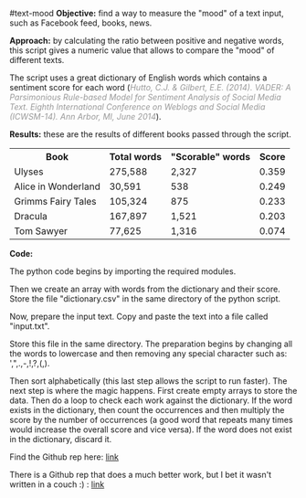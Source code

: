 #text-mood
<strong>Objective:</strong> find a way to measure the "mood" of a text input, such as Facebook feed, books, news.

<strong>Approach:</strong> by calculating the ratio between positive and negative words, this script gives a numeric value that allows to compare the "mood" of different texts.

<!--more-->

The script uses a great dictionary of English words which contains a sentiment score for each word (<span style="color: #999999;"><em>Hutto, C.J. &amp; Gilbert, E.E. (2014). VADER: A Parsimonious Rule-based Model for Sentiment Analysis of Social Media Text. Eighth International Conference on Weblogs and Social Media (ICWSM-14). Ann Arbor, MI, June 2014</em></span>).

<strong>Results:</strong> these are the results of different books passed through the script.
<table style="width: 100%;">
<tbody>
<tr>
<th><strong>Book</strong></th>
<th>Total words</th>
<th>"Scorable" words</th>
<th><strong>Score</strong></th>
</tr>
<tr>
<td>Ulyses</td>
<td>275,588</td>
<td>2,327</td>
<td>0.359</td>
</tr>
<tr>
<td>Alice in Wonderland</td>
<td>30,591</td>
<td>538</td>
<td>0.249</td>
</tr>
<tr>
<td>Grimms Fairy Tales</td>
<td>105,324</td>
<td>875</td>
<td>0.233</td>
</tr>
<tr>
<td>Dracula</td>
<td>167,897</td>
<td>1,521</td>
<td>0.203</td>
</tr>
<tr>
<td>Tom Sawyer</td>
<td>77,625</td>
<td>1,316</td>
<td>0.074</td>
</tr>
</tbody>
</table>
<strong>Code:</strong>

The python code begins by importing the required modules.

Then we create an array with words from the dictionary and their score. Store the file "dictionary.csv" in the same directory of the python script.

Now, prepare the input text. Copy and paste the text into a file called "input.txt".

Store this file in the same directory. The preparation begins by changing all the words to lowercase and then removing any special character such as: ',",.,-,!,?,(,).

Then sort alphabetically (this last step allows the script to run faster).
The next step is where the magic happens. First create empty arrays to store the data. Then do a loop to check each work against the dictionary. If the word exists in the dictionary, then count the occurrences and then multiply the score by the number of occurrences (a good word that repeats many times would increase the overall score and vice versa). If the word does not exist in the dictionary, discard it.

Find the Github rep here: <a href="https://github.com/ospanton/text-mood">link</a>

There is a Github rep that does a much better work, but I bet it wasn't written in a couch :) : <a href="https://github.com/cjhutto/vaderSentiment/tree/master/vaderSentiment">link</a>
